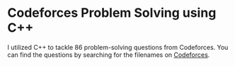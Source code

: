 # Codeforces Problem Solving using C++

I utilized C++ to tackle 86 problem-solving questions from Codeforces. You can find the questions by searching for the filenames on [Codeforces](https://codeforces.com/problemset).
